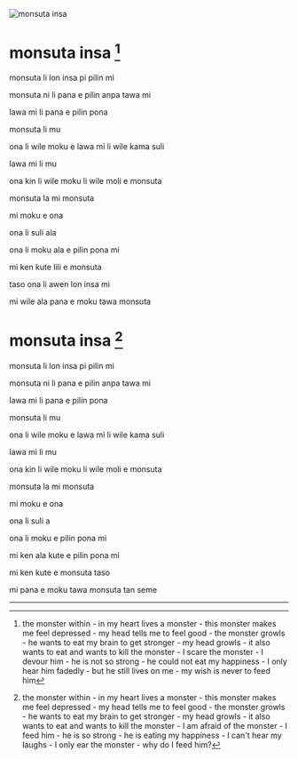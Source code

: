 ![monsuta insa](https://raw.githubusercontent.com/pedrocosta/utalainsa/master/monsuta%20insa.png "monsuta insa")

# monsuta insa [^1]

monsuta li lon insa pi pilin mi

monsuta ni li pana e pilin anpa tawa mi

lawa mi li pana e pilin pona

monsuta li mu

ona li wile moku e lawa mi li wile kama suli

lawa mi li mu

ona kin li wile moku li wile moli e monsuta

monsuta la mi monsuta

mi moku e ona

ona li suli ala

ona li moku ala e pilin pona mi

mi ken kute lili e monsuta

taso ona li awen lon insa mi

mi wile ala pana e moku tawa monsuta

# monsuta insa [^2]

monsuta li lon insa pi pilin mi 

monsuta ni li pana e pilin anpa tawa mi

lawa mi li pana e pilin pona

monsuta li mu

ona li wile moku e lawa mi li wile kama suli

lawa mi li mu

ona kin li wile moku li wile moli e monsuta

monsuta la mi monsuta

mi moku e ona

ona li suli a

ona li moku e pilin pona mi

mi ken ala kute e pilin pona mi

mi ken kute e monsuta taso

mi pana e moku tawa monsuta tan seme

---

[^1]: the monster within - in my heart lives a monster - this monster makes me feel depressed - my head tells me to feel good - the monster growls - he wants to eat my brain to get stronger - my head growls - it also wants to eat and wants to kill the monster - I scare the monster - I devour him - he is not so strong - he could not eat my happiness - I only hear him fadedly - but he still lives on me - my wish is never to feed him

[^2]: the monster within - in my heart lives a monster - this monster makes me feel depressed - my head tells me to feel good - the monster growls - he wants to eat my brain to get stronger - my head growls - it also wants to eat and wants to kill the monster - I am afraid of the monster - I feed him - he is so strong - he is eating my happiness - I can't hear my laughs - I only ear the monster - why do I feed him?

